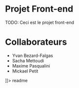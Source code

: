 # Projet Front-end
TODO: Ceci est le projet front-end
# Collaborateurs
- Yvan Bezard-Falgas
- Sacha Mettoudi
- Maxime Pasqualini
- Mickael Petit

]]></content>
  <tabTrigger>readme</tabTrigger>
